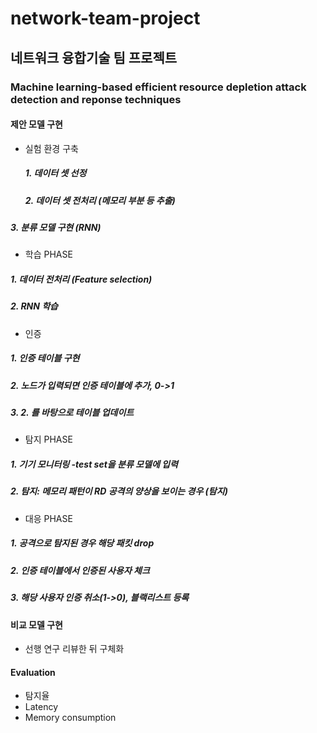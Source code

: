 # network-team-project

## 네트워크 융합기술 팀 프로젝트 
### Machine learning-based efficient resource depletion attack detection and reponse techniques  

#### 제안 모델 구현
- 실험 환경 구축
    ##### 1. 데이터 셋 선정
    ##### 2. 데이터 셋 전처리 (메모리 부분 등 추출)
##### 3. 분류 모델 구현 (RNN)  

- 학습 PHASE
##### 1. 데이터 전처리 (Feature selection)
##### 2. RNN 학습  

- 인증 
##### 1. 인증 테이블 구현
##### 2. 노드가 입력되면 인증 테이블에 추가, 0->1
##### 3. 2. 를 바탕으로 테이블 업데이트  

- 탐지 PHASE
##### 1. 기기 모니터링 -test set을 분류 모델에 입력
##### 2. 탐지: 메모리 패턴이 RD 공격의 양상을 보이는 경우 (탐지)  

- 대응 PHASE
##### 1. 공격으로 탐지된 경우 해당 패킷 drop
##### 2. 인증 테이블에서 인증된 사용자 체크
##### 3. 해당 사용자 인증 취소(1->0), 블랙리스트 등록  

#### 비교 모델 구현
- 선행 연구 리뷰한 뒤 구체화  

#### Evaluation 
- 탐지율
- Latency
- Memory consumption
